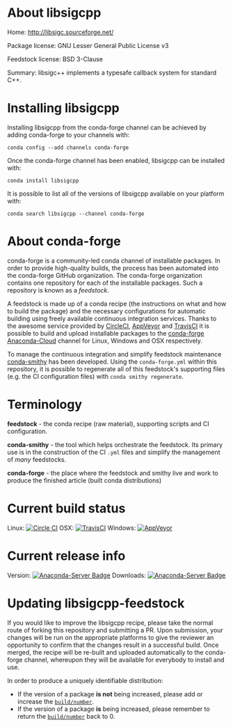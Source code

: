 About libsigcpp
===============

Home: http://libsigc.sourceforge.net/

Package license: GNU Lesser General Public License v3

Feedstock license: BSD 3-Clause

Summary: libsigc++ implements a typesafe callback system for standard C++.



Installing libsigcpp
====================

Installing libsigcpp from the conda-forge channel can be achieved by adding conda-forge to your channels with:

```
conda config --add channels conda-forge
```

Once the conda-forge channel has been enabled, libsigcpp can be installed with:

```
conda install libsigcpp
```

It is possible to list all of the versions of libsigcpp available on your platform with:

```
conda search libsigcpp --channel conda-forge
```


About conda-forge
=================

conda-forge is a community-led conda channel of installable packages.
In order to provide high-quality builds, the process has been automated into the
conda-forge GitHub organization. The conda-forge organization contains one repository 
for each of the installable packages. Such a repository is known as a *feedstock*.

A feedstock is made up of a conda recipe (the instructions on what and how to build
the package) and the necessary configurations for automatic building using freely
available continuous integration services. Thanks to the awesome service provided by
[CircleCI](https://circleci.com/), [AppVeyor](http://www.appveyor.com/)
and [TravisCI](https://travis-ci.org/) it is possible to build and upload installable
packages to the [conda-forge](https://anaconda.org/conda-forge)
[Anaconda-Cloud](http://docs.anaconda.org/) channel for Linux, Windows and OSX respectively.

To manage the continuous integration and simplify feedstock maintenance
[conda-smithy](http://github.com/conda-forge/conda-smithy) has been developed.
Using the ``conda-forge.yml`` within this repository, it is possible to regenerate all of
this feedstock's supporting files (e.g. the CI configuration files) with ``conda smithy regenerate``.


Terminology
===========

**feedstock** - the conda recipe (raw material), supporting scripts and CI configuration.

**conda-smithy** - the tool which helps orchestrate the feedstock.
                   Its primary use is in the construction of the CI ``.yml`` files
                   and simplify the management of *many* feedstocks.

**conda-forge** - the place where the feedstock and smithy live and work to
                  produce the finished article (built conda distributions)

Current build status
====================
Linux: [![Circle CI](https://circleci.com/gh/conda-forge/libsigcpp-feedstock.svg?style=svg)](https://circleci.com/gh/conda-forge/libsigcpp-feedstock)
OSX: [![TravisCI](https://travis-ci.org/conda-forge/libsigcpp-feedstock.svg?branch=master)](https://travis-ci.org/conda-forge/libsigcpp-feedstock) 
Windows: [![AppVeyor](https://ci.appveyor.com/api/projects/status/github/conda-forge/libsigcpp-feedstock?svg=True)](https://ci.appveyor.com/project/conda-forge/libsigcpp-feedstock/branch/master)

Current release info
====================
Version: [![Anaconda-Server Badge](https://anaconda.org/conda-forge/libsigcpp/badges/version.svg)](https://anaconda.org/conda-forge/libsigcpp)
Downloads: [![Anaconda-Server Badge](https://anaconda.org/conda-forge/libsigcpp/badges/downloads.svg)](https://anaconda.org/conda-forge/libsigcpp)


Updating libsigcpp-feedstock
============================

If you would like to improve the libsigcpp recipe, please take the normal
route of forking this repository and submitting a PR. Upon submission, your changes will
be run on the appropriate platforms to give the reviewer an opportunity to confirm that the
changes result in a successful build. Once merged, the recipe will be re-built and uploaded
automatically to the conda-forge channel, whereupon they will be available for everybody to
install and use.

In order to produce a uniquely identifiable distribution:
 * If the version of a package **is not** being increased, please add or increase
   the [``build/number``](http://conda.pydata.org/docs/building/meta-yaml.html#build-number-and-string). 
 * If the version of a package **is** being increased, please remember to return
   the [``build/number``](http://conda.pydata.org/docs/building/meta-yaml.html#build-number-and-string)
   back to 0.
